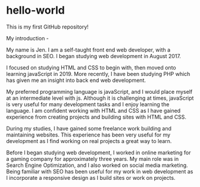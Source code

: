 # hello-world
This is my first GitHub repository!

My introduction -

My name is Jen. I am a self-taught front end web developer, with a background in SEO. I began studying web development in August 2017.

I focused on studying HTML and CSS to begin with, then moved onto learning javaScript in 2019. More recently, I have been studying PHP which has given me an insight into back end web development.

My preferred programming language is javaScript, and I would place myself at an intermediate level with js. Although it is challenging at times, javaScript is very useful for many development tasks and I enjoy learning the language. I am confident working with HTML and CSS as I have gained experience from creating projects and building sites with HTML and CSS. 

During my studies, I have gained some freelance work building and maintaining websites. This experience has been very useful for my development as I find working on real projects a great way to learn.

Before I began studying web development, I worked in online marketing for a gaming company for approximately three years. My main role was in Search Engine Optimization, and I also worked on social media marketing. Being familiar with SEO has been useful for my work in web development as I incorporate a responsive design as I build sites or work on projects.
